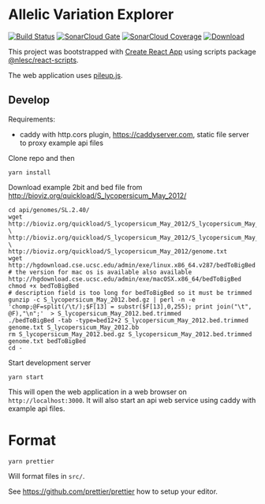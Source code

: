 # Allelic Variation Explorer

[![Build Status](https://travis-ci.org/nlesc-ave/ave-app.svg?branch=master)](https://travis-ci.org/nlesc-ave/ave-app)
[![SonarCloud Gate](https://sonarcloud.io/api/badges/gate?key=nlesc-ave:ave-app)](https://sonarcloud.io/dashboard?id=nlesc-ave:ave-app)
[![SonarCloud Coverage](https://sonarcloud.io/api/badges/measure?key=nlesc-ave:ave-app&metric=coverage)](https://sonarcloud.io/component_measures/domain/Coverage?id=nlesc-ave:ave-app)
[![Download](https://api.bintray.com/packages/nlesc-ave/ave/ave-app/images/download.svg) ](https://bintray.com/nlesc-ave/ave/ave-app/_latestVersion)

This project was bootstrapped with [Create React App](https://github.com/facebookincubator/create-react-app) using scripts package [@nlesc/react-scripts](https://github.com/NLeSC/create-react-app).

The web application uses [pileup.js](https://github.com/hammerlab/pileup.js).

## Develop

Requirements:

- caddy with http.cors plugin, https://caddyserver.com, static file server to proxy example api files

Clone repo and then
```
yarn install
```

Download example 2bit and bed file from http://bioviz.org/quickload/S_lycopersicum_May_2012/
```
cd api/genomes/SL.2.40/
wget http://bioviz.org/quickload/S_lycopersicum_May_2012/S_lycopersicum_May_2012.2bit \
http://bioviz.org/quickload/S_lycopersicum_May_2012/S_lycopersicum_May_2012.bed.gz \
http://bioviz.org/quickload/S_lycopersicum_May_2012/genome.txt
wget http://hgdownload.cse.ucsc.edu/admin/exe/linux.x86_64.v287/bedToBigBed
# the version for mac os is available also available http://hgdownload.cse.ucsc.edu/admin/exe/macOSX.x86_64/bedToBigBed
chmod +x bedToBigBed
# description field is too long for bedToBigBed so it must be trimmed
gunzip -c S_lycopersicum_May_2012.bed.gz | perl -n -e 'chomp;@F=split(/\t/);$F[13] = substr($F[13],0,255); print join("\t", @F),"\n";'  > S_lycopersicum_May_2012.bed.trimmed
./bedToBigBed -tab -type=bed12+2 S_lycopersicum_May_2012.bed.trimmed genome.txt S_lycopersicum_May_2012.bb
rm S_lycopersicum_May_2012.bed.gz S_lycopersicum_May_2012.bed.trimmed genome.txt bedToBigBed
cd -
```

Start development server
```
yarn start
```

This will open the web application in a web browser on `http://localhost:3000`.
It will also start an api web service using caddy with example api files.

# Format

```
yarn prettier
```

Will format files in `src/`.

See https://github.com/prettier/prettier how to setup your editor.
